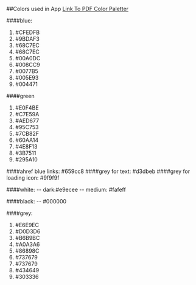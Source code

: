 ##Colors used in App
<a href='https://github.com/geekwise/GroupGist/files/29070/linkedin-palette-screen.pdf'>Link To PDF Color Paletter</a>


####blue:
1. #CFEDFB
2. #9BDAF3
3. #68C7EC
4. #68C7EC
5. #00A0DC
6. #008CC9
7. #0077B5
8. #005E93
9. #004471

####green
1. #E0F4BE
2. #C7E59A
3. #AED677
4. #95C753
5. #7CB82F
6. #60AA14
7. #4E8F13
8. #3B7511
9. #295A10

####ahref blue links: #659cc8
####grey for text: #d3dbeb
####grey for loading icon: #9f9f9f

####white:
-- dark:#e9ecee
-- medium: #fafeff

####black: 
--  #000000

####grey:
1. #E6E9EC
2. #D0D3D6
3. #B6B9BC
4. #A0A3A6
5. #86898C
6. #737679
7. #737679
8. #434649
9. #303336

